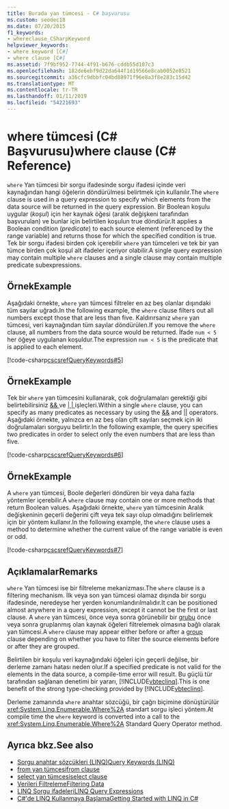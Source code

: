 ```yaml
---
title: Burada yan tümcesi - C# başvurusu
ms.custom: seodec18
ms.date: 07/20/2015
f1_keywords:
- whereclause_CSharpKeyword
helpviewer_keywords:
- where keyword [C#]
- where clause [C#]
ms.assetid: 7f9bf952-7744-4f91-b676-cddb55d107c3
ms.openlocfilehash: 182de6ebf9d22da644f1d19566e8cab0052e8521
ms.sourcegitcommit: a36cfc9dbbfc04bd88971f96e8a3f8e283c15d42
ms.translationtype: MT
ms.contentlocale: tr-TR
ms.lasthandoff: 01/11/2019
ms.locfileid: "54221693"
---
```

# <a name="where-clause-c-reference"></a><span data-ttu-id="fed10-102">where tümcesi (C# Başvurusu)</span><span class="sxs-lookup"><span data-stu-id="fed10-102">where clause (C# Reference)</span></span>

<span data-ttu-id="fed10-103">`where` Yan tümcesi bir sorgu ifadesinde sorgu ifadesi içinde veri kaynağından hangi öğelerin döndürülmesi belirtmek için kullanılır.</span><span class="sxs-lookup"><span data-stu-id="fed10-103">The `where` clause is used in a query expression to specify which elements from the data source will be returned in the query expression.</span></span> <span data-ttu-id="fed10-104">Bir Boolean koşulu uygular (*koşul*) için her kaynak öğesi (aralık değişkeni tarafından başvurulan) ve bunlar için belirtilen koşulun true döndürür.</span><span class="sxs-lookup"><span data-stu-id="fed10-104">It applies a Boolean condition (*predicate*) to each source element (referenced by the range variable) and returns those for which the specified condition is true.</span></span> <span data-ttu-id="fed10-105">Tek bir sorgu ifadesi birden çok içerebilir `where` yan tümceleri ve tek bir yan tümce birden çok koşul alt ifadeler içeriyor olabilir.</span><span class="sxs-lookup"><span data-stu-id="fed10-105">A single query expression may contain multiple `where` clauses and a single clause may contain multiple predicate subexpressions.</span></span>

## <a name="example"></a><span data-ttu-id="fed10-106">Örnek</span><span class="sxs-lookup"><span data-stu-id="fed10-106">Example</span></span>

<span data-ttu-id="fed10-107">Aşağıdaki örnekte, `where` yan tümcesi filtreler en az beş olanlar dışındaki tüm sayılar uğradı.</span><span class="sxs-lookup"><span data-stu-id="fed10-107">In the following example, the `where` clause filters out all numbers except those that are less than five.</span></span> <span data-ttu-id="fed10-108">Kaldırırsanız `where` yan tümcesi, veri kaynağından tüm sayılar döndürülen.</span><span class="sxs-lookup"><span data-stu-id="fed10-108">If you remove the `where` clause, all numbers from the data source would be returned.</span></span> <span data-ttu-id="fed10-109">İfade `num < 5` her öğeye uygulanan koşuldur.</span><span class="sxs-lookup"><span data-stu-id="fed10-109">The expression `num < 5` is the predicate that is applied to each element.</span></span>

[!code-csharp[cscsrefQueryKeywords#5](~/samples/snippets/csharp/VS_Snippets_VBCSharp/CsCsrefQueryKeywords/CS/Where.cs#5)]

## <a name="example"></a><span data-ttu-id="fed10-110">Örnek</span><span class="sxs-lookup"><span data-stu-id="fed10-110">Example</span></span>

<span data-ttu-id="fed10-111">Tek bir `where` yan tümcesini kullanarak, çok doğrulamaları gerektiği gibi belirtebilirsiniz [ && ](../operators/conditional-and-operator.md) ve [ &#124; &#124; ](../operators/conditional-or-operator.md) işleçleri.</span><span class="sxs-lookup"><span data-stu-id="fed10-111">Within a single `where` clause, you can specify as many predicates as necessary by using the [&&](../operators/conditional-and-operator.md) and [&#124;&#124;](../operators/conditional-or-operator.md) operators.</span></span> <span data-ttu-id="fed10-112">Aşağıdaki örnekte, yalnızca en az beş olan çift sayıları seçmek için iki doğrulamaları sorguyu belirtir.</span><span class="sxs-lookup"><span data-stu-id="fed10-112">In the following example, the query specifies two predicates in order to select only the even numbers that are less than five.</span></span>

[!code-csharp[cscsrefQueryKeywords#6](~/samples/snippets/csharp/VS_Snippets_VBCSharp/CsCsrefQueryKeywords/CS/Where.cs#6)]  

## <a name="example"></a><span data-ttu-id="fed10-113">Örnek</span><span class="sxs-lookup"><span data-stu-id="fed10-113">Example</span></span>

<span data-ttu-id="fed10-114">A `where` yan tümcesi, Boole değerleri döndüren bir veya daha fazla yöntemler içerebilir.</span><span class="sxs-lookup"><span data-stu-id="fed10-114">A `where` clause may contain one or more methods that return Boolean values.</span></span> <span data-ttu-id="fed10-115">Aşağıdaki örnekte, `where` yan tümcesinin Aralık değişkeninin geçerli değerini çift veya tek sayı olup olmadığını belirlemek için bir yöntem kullanır.</span><span class="sxs-lookup"><span data-stu-id="fed10-115">In the following example, the `where` clause uses a method to determine whether the current value of the range variable is even or odd.</span></span>

[!code-csharp[cscsrefQueryKeywords#7](~/samples/snippets/csharp/VS_Snippets_VBCSharp/CsCsrefQueryKeywords/CS/Where.cs#7)]

## <a name="remarks"></a><span data-ttu-id="fed10-116">Açıklamalar</span><span class="sxs-lookup"><span data-stu-id="fed10-116">Remarks</span></span>

<span data-ttu-id="fed10-117">`where` Yan tümcesi ise bir filtreleme mekanizması.</span><span class="sxs-lookup"><span data-stu-id="fed10-117">The `where` clause is a filtering mechanism.</span></span> <span data-ttu-id="fed10-118">İlk veya son yan tümcesi olamaz dışında bir sorgu ifadesinde, neredeyse her yerden konumlandırılmalıdır.</span><span class="sxs-lookup"><span data-stu-id="fed10-118">It can be positioned almost anywhere in a query expression, except it cannot be the first or last clause.</span></span> <span data-ttu-id="fed10-119">A `where` yan tümcesi, önce veya sonra görünebilir bir [grubu](group-clause.md) önce veya sonra gruplanmış olan kaynak öğeleri filtrelemek olmasına bağlı olarak yan tümcesi.</span><span class="sxs-lookup"><span data-stu-id="fed10-119">A `where` clause may appear either before or after a [group](group-clause.md) clause depending on whether you have to filter the source elements before or after they are grouped.</span></span>

<span data-ttu-id="fed10-120">Belirtilen bir koşulu veri kaynağındaki öğeleri için geçerli değilse, bir derleme zamanı hatası neden olur.</span><span class="sxs-lookup"><span data-stu-id="fed10-120">If a specified predicate is not valid for the elements in the data source, a compile-time error will result.</span></span> <span data-ttu-id="fed10-121">Bu güçlü tür tarafından sağlanan denetimi bir yararı, [!INCLUDE[vbteclinq](~/includes/vbteclinq-md.md)].</span><span class="sxs-lookup"><span data-stu-id="fed10-121">This is one benefit of the strong type-checking provided by [!INCLUDE[vbteclinq](~/includes/vbteclinq-md.md)].</span></span>

<span data-ttu-id="fed10-122">Derleme zamanında `where` anahtar sözcüğü, bir çağrı biçimine dönüştürülür <xref:System.Linq.Enumerable.Where%2A> standart sorgu işleci yöntem.</span><span class="sxs-lookup"><span data-stu-id="fed10-122">At compile time the `where` keyword is converted into a call to the <xref:System.Linq.Enumerable.Where%2A> Standard Query Operator method.</span></span>

## <a name="see-also"></a><span data-ttu-id="fed10-123">Ayrıca bkz.</span><span class="sxs-lookup"><span data-stu-id="fed10-123">See also</span></span>

- [<span data-ttu-id="fed10-124">Sorgu anahtar sözcükleri (LINQ)</span><span class="sxs-lookup"><span data-stu-id="fed10-124">Query Keywords (LINQ)</span></span>](query-keywords.md)
- [<span data-ttu-id="fed10-125">from yan tümcesi</span><span class="sxs-lookup"><span data-stu-id="fed10-125">from clause</span></span>](from-clause.md)
- [<span data-ttu-id="fed10-126">select yan tümcesi</span><span class="sxs-lookup"><span data-stu-id="fed10-126">select clause</span></span>](select-clause.md)
- [<span data-ttu-id="fed10-127">Verileri Filtreleme</span><span class="sxs-lookup"><span data-stu-id="fed10-127">Filtering Data</span></span>](../../programming-guide/concepts/linq/filtering-data.md)
- [<span data-ttu-id="fed10-128">LINQ Sorgu ifadeleri</span><span class="sxs-lookup"><span data-stu-id="fed10-128">LINQ Query Expressions</span></span>](../../../csharp/programming-guide/linq-query-expressions/index.md)
- [<span data-ttu-id="fed10-129">C#'de LINQ Kullanmaya Başlama</span><span class="sxs-lookup"><span data-stu-id="fed10-129">Getting Started with LINQ in C#</span></span>](../../programming-guide/concepts/linq/getting-started-with-linq.md)